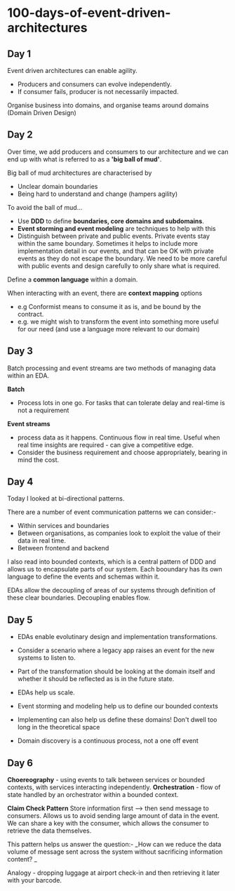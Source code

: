 # 100-days-of-event-driven-architectures

## Day 1 

Event driven architectures can enable agility.
- Producers and consumers can evolve independently.
- If consumer fails, producer is not necessarily impacted.

Organise business into domains, and organise teams around domains (Domain Driven Design)


## Day 2

Over time, we add producers and consumers to our architecture and we can end up with what is referred to as a **'big ball of mud'**.

Big ball of mud architectures are characterised by 
- Unclear domain boundaries
- Being hard to understand and change (hampers agility)

To avoid the ball of mud...
- Use **DDD** to define **boundaries, core domains and subdomains**.
- **Event storming and event modeling** are techniques to help with this
- Distinguish between private and public events. Private events stay within the same boundary. Sometimes it helps to include more implementation detail in our events, and that can be OK with private events as they do not escape the boundary. We need to be more careful with public events and design carefully to only share what is required.

Define a **common language** within a domain.

When interacting with an event, there are **context mapping** options
- e.g Conformist means to consume it as is, and be bound by the contract.
- e.g. we might wish to transform the event into something more useful for our need (and use a language more relevant to our domain)

## Day 3 

Batch processing and event streams are two methods of managing data within an EDA.

**Batch**
- Process lots in one go. For tasks that can tolerate delay and real-time is not a requirement

**Event streams**
- process data as it happens. Continuous flow in real time. Useful when real time insights are required - can give a competitive edge.
- Consider the business requirement and choose appropriately, bearing in mind the cost.

## Day 4

Today I looked at bi-directional patterns.

There are a number of event communication patterns we can consider:-

- Within services and boundaries
- Between organisations, as companies look to exploit the value of their data in real time.
- Between frontend and backend

I also read into bounded contexts, which is a central pattern of DDD and allows us to encapsulate parts of our system. Each booundary has its own language to define the events and schemas within it.

EDAs allow the decoupling of areas of our systems through definition of these clear boundaries. Decoupling enables flow.

## Day 5

- EDAs enable evolutinary design and implementation transformations.
- Consider a scenario where a legacy app raises an event for the new systems to listen to.
- Part of the transformation should be looking at the domain itself and whether it should be reflected as is in the future state.

- EDAs help us scale.
- Event storming and modeling help us to define our bounded contexts
- Implementing can also help us define these domains! Don't dwell too long in the theoretical space
- Domain discovery is a continuous process, not a one off event

## Day 6

**Choereography** - using events to talk between services or bounded contexts, with services interacting independently.
**Orchestration** - flow of state handled by an orchestrator within a bounded context.


**Claim Check Pattern**
Store information first --> then send message to consumers. Allows us to avoid sending large amount of data in the event. We can share a key with the consumer, which allows the consumer to retrieve the data themselves.

This pattern helps us answer the question:-
_How can we reduce the data volume of message sent across the system without sacrificing information content? _

Analogy - dropping luggage at airport check-in and then retrieving it later with your barcode.



